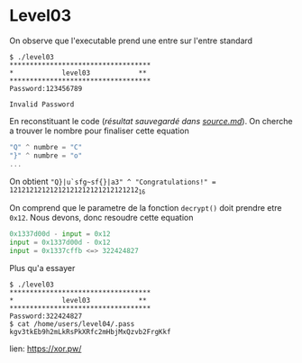 # Level03

On observe que l'executable prend une entre sur l'entre standard

```shell
$ ./level03
***********************************
*            level03            **
***********************************
Password:123456789

Invalid Password
```

En reconstituant le code (_résultat sauvegardé dans [source.md](source.md)_).
On cherche a trouver le nombre pour finaliser cette equation

```C
"Q" ^ numbre = "C"
"}" ^ numbre = "o"
...
```

On obtient <code>"Q}|u`sfg~sf{}|a3" ^ "Congratulations!" = 12121212121212121212121212121212<sub>16</sub></code>

On comprend que le parametre de la fonction `decrypt()` doit prendre etre `0x12`. Nous devons, donc resoudre cette equation

```Python
0x1337d00d - input = 0x12
input = 0x1337d00d - 0x12
input = 0x1337cffb <=> 322424827
```

Plus qu'a essayer

```shell
$ ./level03
***********************************
*            level03            **
***********************************
Password:322424827
$ cat /home/users/level04/.pass
kgv3tkEb9h2mLkRsPkXRfc2mHbjMxQzvb2FrgKkf
```

lien: https://xor.pw/

